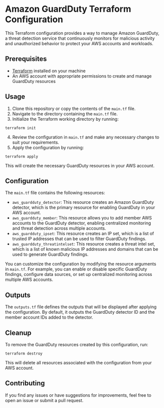 # Amazon GuardDuty Terraform Configuration

This Terraform configuration provides a way to manage Amazon GuardDuty, a threat detection service that continuously monitors for malicious activity and unauthorized behavior to protect your AWS accounts and workloads.

## Prerequisites

- [Terraform](https://www.terraform.io/downloads.html) installed on your machine
- An AWS account with appropriate permissions to create and manage GuardDuty resources

## Usage

1. Clone this repository or copy the contents of the `main.tf` file.
2. Navigate to the directory containing the `main.tf` file.
3. Initialize the Terraform working directory by running:

```
terraform init
```

4. Review the configuration in `main.tf` and make any necessary changes to suit your requirements.
5. Apply the configuration by running:

```
terraform apply
```

This will create the necessary GuardDuty resources in your AWS account.

## Configuration

The `main.tf` file contains the following resources:

- `aws_guardduty_detector`: This resource creates an Amazon GuardDuty detector, which is the primary resource for enabling GuardDuty in your AWS account.
- `aws_guardduty_member`: This resource allows you to add member AWS accounts to the GuardDuty detector, enabling centralized monitoring and threat detection across multiple accounts.
- `aws_guardduty_ipset`: This resource creates an IP set, which is a list of trusted IP addresses that can be used to filter GuardDuty findings.
- `aws_guardduty_threatintelset`: This resource creates a threat intel set, which is a list of known malicious IP addresses and domains that can be used to generate GuardDuty findings.

You can customize the configuration by modifying the resource arguments in `main.tf`. For example, you can enable or disable specific GuardDuty findings, configure data sources, or set up centralized monitoring across multiple AWS accounts.

## Outputs

The `outputs.tf` file defines the outputs that will be displayed after applying the configuration. By default, it outputs the GuardDuty detector ID and the member account IDs added to the detector.

## Cleanup

To remove the GuardDuty resources created by this configuration, run:

```
terraform destroy
```

This will delete all resources associated with the configuration from your AWS account.

## Contributing

If you find any issues or have suggestions for improvements, feel free to open an issue or submit a pull request.